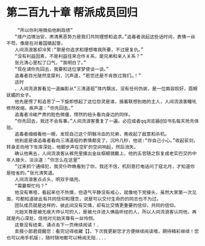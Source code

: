 # 第二百九十章 帮派成员回归
        “所以你利用微伯他刷政绩”
       “维户边境治安，肃清黑恶势力是我们共同理想和追求。”追毒者说起这些话时间，表情一丝不苟，像是在对着国徽起誓。
       人间流浪客却冷笑:“那是你追求和理想难我所要，不过是复仇。”
       “没有利益因素，不是利益往来合作关系，是兄弟和亲人关系？”
       张元清心里松了口气，“我明白了。”
       “现在请你先回去，我要和这位掌梦使谈一谈。”
       追毒者目光陡然变犀利，沉声道，“若您还是不肯放过我们…！”
       这时
       ，人间流浪客看见一道幽影从“三清道祖”体内飘出，没有任何伪装，是一位面容姣好，眉眼妩媚的女子。
       他先是愣了和追思了一下旋即想起了这位怨灵是谁，接着联想到她的主人，人间流浪客瞳吼修然收缩，疾声道：“你先回去。”
       追毒者冷峻严肃的脸色微僵，愕然的扭头看向身边的同伴。
       “你先回去，我还不会有事。”人间流浪客重复了一遍。必应或者qq浏览器@加书名每天抢先体验。
       追毒者细细看他一眼，发现自己这个阴翳冷血的兄弟，竟收起了敌意和杀机。
       他到底是谁追毒者看向三清道祖的表情都变了，沉吟几秒，他说:“你自己小心。”收起苌剑，转身走向地下车库深处，他脚步声在空旷的空间响起，然后消失。
       确认他离去，人间流浪客从裤兜里摸出金丝框眼镜戴上，他的五官随之恢复成老实巴交的中年人接头，淡淡道：“你怎么在这里”
       “过来抓个通缉犯，我灵仆昨晚看到了你，我还不信，机刻意打电话问了寇北月，才知道你是桂省的。”张元清笑道。
       人间流浪客点点头，明双手插兜。
       “需要帮忙吗？”
       他没有寒喧，看起来也不热情，但语气平静没有戒心，就像地下党接头，虽然大家第一次见面，可都知道彼此有共同信仰和理念，说是可以交付生命的的同志也不为过。
       团队成员就是这样的，彼此间没有交情，却有比交情更重要的信仰，共同的信仰。
       元始天尊是被无痕大师认可的人，是被允许进入佛庙听经的人，所以人间流浪客认同他，再就是内心深处，信他对元始天尊有一丝怜悯。
       这章没有结束，请点击下一页继续阅读！.
       卖报小郎君提醒您：看完记得收藏【】，下次我更新您才方便继续阅读哦，期待精彩继续！您也可以用手机版:，随时随地都可以畅阅无阻....